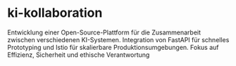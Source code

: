 # ki-kollaboration
Entwicklung einer Open-Source-Plattform für die Zusammenarbeit zwischen verschiedenen KI-Systemen. Integration von FastAPI für schnelles Prototyping und Istio für skalierbare Produktionsumgebungen. Fokus auf Effizienz, Sicherheit und ethische Verantwortung
